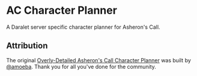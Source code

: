 # AC Character Planner

A Daralet server specific character planner for Asheron's Call.

## Attribution

The original [Overly-Detailed Asheron's Call Character Planner](https://planner.treestats.net/) was built by [@amoeba](https://github.com/amoeba). Thank you for all you've done for the community.
